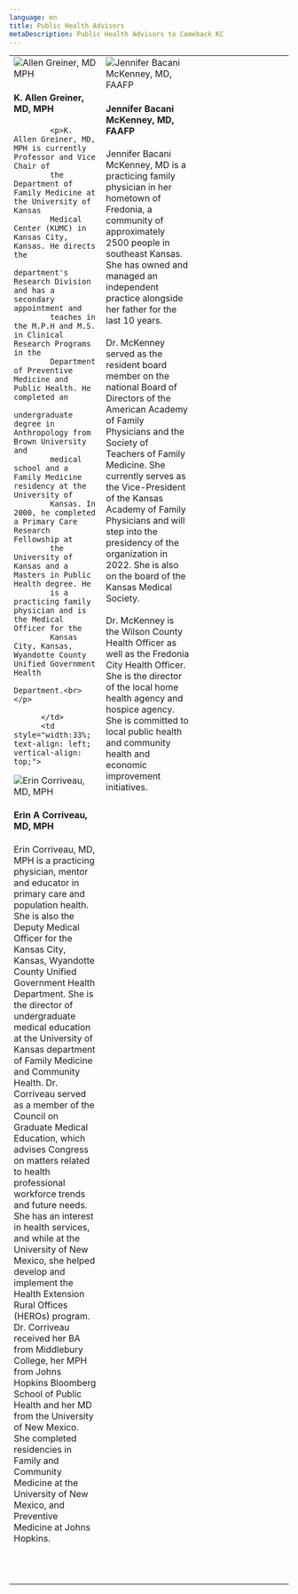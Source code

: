 ```yaml
---
language: en
title: Public Health Advisors
metaDescription: Public Health Advisors to Comeback KC
---
```

<table style="table-layout:fixed" border="0" cellspacing="15">
      <tbody>
        <tr>
          <td style="width:33%; text-align:left; vertical-align: top;">
<img src="https://www.comebackkc.com/uploads/agreiner_re.jpg"
              alt="Allen Greiner, MD MPH"><br>
            <h4>K. Allen Greiner, MD, MPH</h4>
            
            <p>K. Allen Greiner, MD, MPH is currently Professor and Vice Chair of
            the Department of Family Medicine at the University of Kansas
            Medical Center (KUMC) in Kansas City, Kansas. He directs the
            department's Research Division and has a secondary appointment and
            teaches in the M.P.H and M.S. in Clinical Research Programs in the
            Department of Preventive Medicine and Public Health. He completed an
            undergraduate degree in Anthropology from Brown University and
            medical school and a Family Medicine residency at the University of
            Kansas. In 2000, he completed a Primary Care Research Fellowship at
            the University of Kansas and a Masters in Public Health degree. He
            is a practicing family physician and is the Medical Officer for the
            Kansas City, Kansas, Wyandotte County Unified Government Health
            Department.<br></p>
        
          </td>
          <td style="width:33%; text-align: left; vertical-align: top;">
<img src="https://www.comebackkc.com/uploads/ecorriveau_re.jpg"
              alt="Erin Corriveau, MD, MPH"><br>
            <h4>Erin A Corriveau, MD, MPH</strong></h4>
 <p>Erin Corriveau, MD, MPH is a practicing physician, mentor and educator in primary care and population health. She is also the Deputy Medical Officer for the Kansas City, Kansas, Wyandotte County Unified Government Health Department.  She is the director of undergraduate medical education at the University of Kansas department of Family Medicine and Community Health. Dr. Corriveau served as a member of the Council on Graduate Medical Education, which advises Congress on matters related to health professional workforce trends and future needs. She has an interest in health services, and while at the University of New Mexico, she helped develop and implement the Health Extension Rural Offices (HEROs) program. Dr. Corriveau received her BA from Middlebury College, her MPH from Johns Hopkins Bloomberg School of Public Health and her MD from the University of New Mexico. She completed residencies in Family and Community Medicine at the University of New Mexico, and Preventive Medicine at Johns Hopkins. </p>          

</td>
          <td style="width:33%; text-align: left; vertical-align: top;">
<img src="https://www.comebackkc.com/uploads/JBMcKenney_re.jpg" alt="Jennifer Bacani McKenney, MD, FAAFP"><br>
            <h4>Jennifer Bacani McKenney, MD, FAAFP</h4>
            <p>Jennifer Bacani McKenney, MD is a practicing family physician in her
            hometown of Fredonia, a community of approximately 2500 people in
            southeast Kansas. She has owned and managed an independent practice
            alongside her father for the last 10 years.<br>
            <br>
            Dr. McKenney served as the resident board member on the national
            Board of Directors of the American Academy of Family Physicians and
            the Society of Teachers of Family Medicine. She currently serves as
            the Vice-President of the Kansas Academy of Family<br>
            Physicians and will step into the presidency of the organization in
            2022. She is also on the board of the Kansas Medical Society.<br>
            <br>
            Dr. McKenney is the Wilson County Health Officer as well as the
            Fredonia City Health Officer. She is the director of the local home health agency and hospice agency.
            She is committed to local public health and community health and
            economic improvement initiatives.</p>

</td>
        </tr>
        <tr>
          <td><br>
          </td>
          <td><br>
          </td>
          <td><br>
          </td>
        </tr>
        <tr>
          <td><br>
          </td>
          <td><br>
          </td>
          <td><br>
          </td>
        </tr>
      </tbody>
    </table>